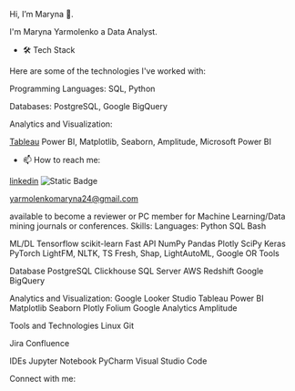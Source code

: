 Hi, I’m Maryna  👋. 


I'm Maryna Yarmolenko a Data Analyst.


- 🛠 Tech Stack

Here are some of the technologies I've worked with:


Programming Languages: SQL, Python

Databases: PostgreSQL, Google BigQuery

Analytics and Visualization:

[Tableau](https://public.tableau.com/app/profile/maryna.yarmolenko/vizzes)
  Power BI,   Matplotlib,  Seaborn,  Amplitude, Microsoft Power BI 

- 📫 How to reach me:
  
[linkedin](https://linkedin.com/in/marynayarmolenko)
![Static Badge](https://img.shields.io/badge/linkedin-0A66C2?style=flat&logo=linkedin&logoColor=white&logoSize=auto&labelColor=0A66C2&link=https%3A%2F%2Flinkedin.com%2Fin%2Fmarynayarmolenko)

 yarmolenkomaryna24@gmail.com

available to become a reviewer or PC member for Machine Learning/Data mining journals or conferences.
Skills:
Languages:
Python  SQL Bash

ML/DL
Tensorflow  scikit-learn  Fast API  NumPy  Pandas  Plotly SciPy  Keras  PyTorch  LightFM, NLTK, TS Fresh, Shap, LightAutoML, Google OR Tools

Database
PostgreSQL Clickhouse  SQL Server  AWS Redshift  Google BigQuery

Analytics and Visualization:
Google Looker Studio  Tableau  Power BI  Matplotlib  Seaborn  Plotly  Folium  Google Analytics  Amplitude 

Tools and Technologies
Linux  Git 

Jira  Confluence 

IDEs
Jupyter Notebook  PyCharm  Visual Studio Code 

Connect with me:
 
<!---
MarynaYarmolenko/MarynaYarmolenko is a ✨ special ✨ repository because its `README.md` (this file) appears on your GitHub profile.
You can click the Preview link to take a look at your changes.
--->
